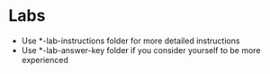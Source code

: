 # Labs

-   Use \*-lab-instructions folder for more detailed instructions
-   Use \*-lab-answer-key folder if you consider yourself to be more experienced
